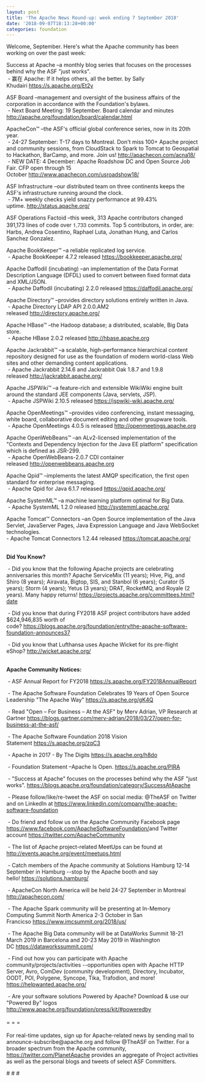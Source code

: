 ```yaml
---
layout: post
title: 'The Apache News Round-up: week ending 7 September 2018'
date: '2018-09-07T18:13:28+00:00'
categories: foundation
---
```

<div> 
    <p>Welcome, September. Here's what the Apache community has been working on over the past week:</p> 
  </div> 
  <div> 
    <p>Success at Apache –a monthly blog series that focuses on the processes behind why the ASF &quot;just works&quot;.<br />&nbsp;- 赢在 Apache: If it helps others, all the better. by Sally Khudairi&nbsp;<a href="https://s.apache.org/Et2y">https://s.apache.org/Et2y</a></p> 
    <p>ASF Board –management and oversight of the business affairs of the corporation in accordance with the Foundation's bylaws.<br />&nbsp;- Next Board Meeting: 19 September. Board calendar and minutes <a href="http://apache.org/foundation/board/calendar.html">http://apache.org/foundation/board/calendar.html</a></p> 
    <p>ApacheCon™ –the ASF's official global conference series, now in its 20th year.<br />&nbsp;- 24-27 September: T-17 days to Montreal. Don't miss 100+ Apache project and community sessions, from CloudStack to Spark to Tomcat to Geospatial to Hackathon, BarCamp, and more. Join us!&nbsp;<a href="http://apachecon.com/acna18/">http://apachecon.com/acna18/</a><br />&nbsp;- NEW DATE: 4 December: Apache Roadshow DC and Open Source Job Fair. CFP open through 15 October&nbsp;<a href="http://www.apachecon.com/usroadshow18/">http://www.apachecon.com/usroadshow18/</a></p> 
    <p>ASF Infrastructure –our distributed team on three continents keeps the ASF's infrastructure running around the clock.<br />&nbsp;- 7M+ weekly checks yield snazzy performance at 99.43% uptime.&nbsp;<a href="http://status.apache.org/">http://status.apache.org/</a></p> 
    <p>ASF Operations Factoid&nbsp;–this week, 313 Apache contributors changed 391,173 lines of code over <font color="#333333" face="Helvetica Neue, Helvetica, Arial, sans-serif"><span style="font-size: 14px;">1,733</span></font>&nbsp;commits. Top 5 contributors, in order, are: Harbs, Andrea Cosentino, Raphael Luta, Jonathan Hung, and Carlos Sanchez Gonzalez.</p> 
    <p>Apache BookKeeper™ –a reliable replicated log service.<br />&nbsp;- Apache BookKeeper 4.7.2 released&nbsp;<a href="https://bookkeeper.apache.org/">https://bookkeeper.apache.org/</a></p> 
    <p>Apache Daffodil (incubating) –an implementation of the Data Format Description Language (DFDL) used to convert between fixed format data and XML/JSON.<br />&nbsp;- Apache Daffodil (incubating) 2.2.0 released&nbsp;<a href="https://daffodil.apache.org/">https://daffodil.apache.org/</a></p> 
    <p>Apache Directory™ –provides directory solutions entirely written in Java.<br />&nbsp;- Apache Directory LDAP API 2.0.0.AM2 released&nbsp;<a href="%20http://directory.apache.org/">http://directory.apache.org/</a></p> 
    <p>Apache HBase™ –the Hadoop database; a distributed, scalable, Big Data store.<br />&nbsp;- Apache HBase 2.0.2 released&nbsp;<a href="http://hbase.apache.org">http://hbase.apache.org</a></p> 
    <p>Apache Jackrabbit™ –a scalable, high-performance hierarchical content repository designed for use as the foundation of modern world-class Web sites and other demanding content applications.<br />&nbsp;- Apache Jackrabbit 2.14.6 and Jackrabbit Oak 1.8.7 and 1.9.8 released&nbsp;<a href="http://jackrabbit.apache.org/">http://jackrabbit.apache.org/</a></p> 
    <p>Apache JSPWiki™ –a feature-rich and extensible WikiWiki engine built around the standard JEE components (Java, servlets, JSP).<br />&nbsp;-&nbsp;Apache JSPWiki 2.10.5 released&nbsp;<a href="https://jspwiki-wiki.apache.org/">https://jspwiki-wiki.apache.org/</a></p> 
    <p>Apache OpenMeetings™ –provides video conferencing, instant messaging, white board, collaborative document editing and other groupware tools.<br />&nbsp;-&nbsp;Apache OpenMeetings 4.0.5 is released&nbsp;<a href="http://openmeetings.apache.org">http://openmeetings.apache.org</a></p> 
    <p>Apache OpenWebBeans™ –an ALv2-licensed implementation of the &quot;Contexts and Dependency Injection for the Java EE platform&quot; specification which is defined as JSR-299.<br />&nbsp;- Apache OpenWebBeans-2.0.7 CDI container released&nbsp;<a href="http://openwebbeans.apache.org">http://openwebbeans.apache.org</a></p> 
    <p>Apache Qpid™ –implements the latest AMQP specification, the first open standard for enterprise messaging.<br />&nbsp;-&nbsp;Apache Qpid for Java 6.1.7 released&nbsp;<a href="https://qpid.apache.org/">https://qpid.apache.org/</a></p> 
    <p>Apache SystemML™ –a machine learning platform optimal for Big Data.<br />&nbsp;- Apache SystemML 1.2.0 released&nbsp;<a href="http://systemml.apache.org/">http://systemml.apache.org/</a></p> 
    <p>Apache Tomcat™ Connectors –an Open Source implementation of the Java Servlet, JavaServer Pages, Java Expression Language and Java WebSocket technologies.<br />- Apache Tomcat Connectors 1.2.44 released&nbsp;<a href="https://tomcat.apache.org/">https://tomcat.apache.org/</a><br /><br /></p> 
    <p> </p> 
    <p><strong>Did You Know?</strong></p> 
    <div> 
      <p>&nbsp;- Did you know that the following Apache projects are celebrating anniversaries this month?&nbsp;Apache ServiceMix (11 years); Hive, Pig, and Shiro (8 years); Airavata, Bigtop, SIS, and Stanbol (6 years);&nbsp;Curator (5 years);&nbsp;Storm (4 years);&nbsp;Yetus (3 years); DRAT, RocketMQ, and Royale (2 years). Many happy returns!&nbsp;<a href="https://projects.apache.org/committees.html?date">https://projects.apache.org/committees.html?date</a></p> 
      <p>&nbsp;- Did you know that during FY2018 ASF project contributors have added $624,946,835 worth of code?&nbsp;<a href="https://blogs.apache.org/foundation/entry/the-apache-software-foundation-announces37">https://blogs.apache.org/foundation/entry/the-apache-software-foundation-announces37</a></p> 
      <p>&nbsp;- Did you know that Lufthansa uses Apache Wicket for its pre-flight eShop?&nbsp;<a href="http://wicket.apache.org/">http://wicket.apache.org/</a><br /><br /></p> 
      <p><strong>Apache Community Notices:</strong></p> 
    </div> 
    <p>&nbsp;- ASF Annual Report for FY2018&nbsp;<a href="https://s.apache.org/FY2018AnnualReport">https://s.apache.org/FY2018AnnualReport</a></p> 
    <p>&nbsp;- The Apache<span style="font-size: 10.8333px;"> </span>Software Foundation Celebrates 19 Years of Open Source Leadership &quot;The Apache Way&quot;&nbsp;<a href="https://s.apache.org/gK4Q">https://s.apache.org/gK4Q</a></p> 
    <p>&nbsp;- Read &quot;Open – For Business – At the ASF&quot; by Merv Adrian, VP Research at Gartner&nbsp;<a href="https://blogs.gartner.com/merv-adrian/2018/03/27/open-for-business-at-the-asf/">https://blogs.gartner.com/merv-adrian/2018/03/27/open-for-business-at-the-asf/</a><br /></p> 
    <p>&nbsp;- The Apache Software Foundation 2018 Vision Statement&nbsp;<a href="https://s.apache.org/zqC3">https://s.apache.org/zqC3</a></p> 
    <p>&nbsp;- Apache in 2017 - By The Digits&nbsp;<a href="https://s.apache.org/h8do">https://s.apache.org/h8do</a></p> 
    <p>&nbsp;- Foundation Statement –Apache Is Open. <a href="https://s.apache.org/PIRA">https://s.apache.org/PIRA</a></p> 
    <div> 
      <p>&nbsp;- &quot;Success at Apache&quot; focuses on the processes behind why the ASF &quot;just works&quot;. <a href="https://blogs.apache.org/foundation/category/SuccessAtApache">https://blogs.apache.org/foundation/category/SuccessAtApache</a></p> 
    </div> 
    <div> 
      <p>&nbsp;- Please follow/like/re-tweet the ASF on social media: @TheASF on Twitter and on LinkedIn at <a href="https://www.linkedin.com/company/the-apache-software-foundation">https://www.linkedin.com/company/the-apache-software-foundation</a></p> 
      <p>&nbsp;- Do friend and follow us on the Apache Community Facebook page <a href="https://www.facebook.com/ApacheSoftwareFoundation/">https://www.facebook.com/ApacheSoftwareFoundation/</a>and Twitter account <a href="https://twitter.com/ApacheCommunity">https://twitter.com/ApacheCommunity</a></p> 
    </div> 
    <div> 
      <p><a href="https://feathercast.apache.org/"></a></p> 
    </div> 
    <div> 
      <p>&nbsp;- The list of Apache project-related MeetUps can be found at <a href="http://events.apache.org/event/meetups.html">http://events.apache.org/event/meetups.html</a></p> 
      <p>&nbsp;- Catch members of the Apache community at Solutions Hamburg 12-14 September in Hamburg --stop by the Apache booth and say hello!&nbsp;<a href="https://solutions.hamburg/">https://solutions.hamburg/</a></p> 
    </div> 
    <div> 
      <p>&nbsp;- ApacheCon North America&nbsp;will be held 24-27 September in Montreal <a href="http://apachecon.com/">http://apachecon.com/</a></p> 
      <p><a href="http://apachecon.com/"></a>&nbsp;- The Apache Spark community will be presenting at In-Memory Computing Summit North America 2-3 October in San Francicso&nbsp;<a href="https://www.imcsummit.org/2018/us/">https://www.imcsummit.org/2018/us/</a></p> 
      <p>&nbsp;- The Apache Big Data community will be at&nbsp;DataWorks Summit 18-21 March 2019 in Barcelona and&nbsp;20-23 May 2019 in Washington DC&nbsp;<a href="https://dataworkssummit.com/">https://dataworkssummit.com/</a></p> 
      <p>&nbsp;- Find out how you can participate with Apache community/projects/activities --opportunities open with Apache HTTP Server, Avro, ComDev (community development), Directory, Incubator, OODT, POI, Polygene, Syncope, Tika, Trafodion, and more! <a href="https://helpwanted.apache.org/">https://helpwanted.apache.org/</a></p> 
    </div> 
    <div>&nbsp;- Are your software solutions Powered by Apache? Download &amp; use our &quot;Powered By&quot; logos <a href="http://www.apache.org/foundation/press/kit/#poweredby">http://www.apache.org/foundation/press/kit/#poweredby</a></div> 
    <div><br /></div> 
    <div>= = =</div> 
    <div><br /></div> 
    <div>For real-time updates, sign up for Apache-related news by sending mail to announce-subscribe@apache.org and follow @TheASF on Twitter. For a broader spectrum from the Apache community, <a href="https://twitter.com/PlanetApache">https://twitter.com/PlanetApache</a> provides an aggregate of Project activities as well as the personal blogs and tweets of select ASF Committers.</div> 
    <p># # #&nbsp;</p> 
  </div>
